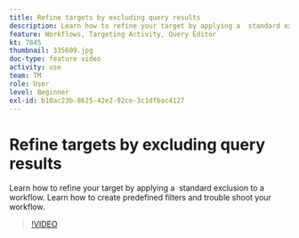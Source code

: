 ```yaml
---
title: Refine targets by excluding query results
description: Learn how to refine your target by applying a  standard exclusion to a workflow. Learn how to create predefined filters and trouble shoot your workflow.
feature: Workflows, Targeting Activity, Query Editor
kt: 7845
thumbnail: 335609.jpg
doc-type: feature video
activity: use
team: TM
role: User
level: Beginner
exl-id: b10ac23b-8625-42e2-92ce-3c1dfbac4127
---
```

# Refine targets by excluding query results

Learn how to refine your target by applying a  standard exclusion to a workflow. Learn how to create predefined filters and trouble shoot your workflow.

>[!VIDEO](https://video.tv.adobe.com/v/335609?quality=12)
